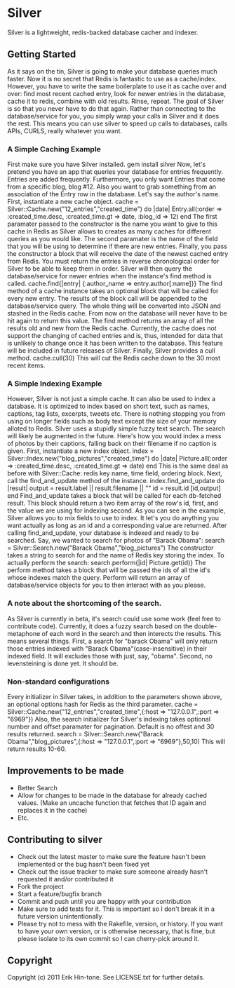 # Silver

Silver is a lightweight, redis-backed database cacher and indexer.

## Getting Started

As it says on the tin, Silver is going to make your database queries much faster. Now it is no secret that Redis is fantastic to use as a cache/index. However, you have to write the same boilerplate to use it as cache over and over: find most recent cached entry, look for newer entries in the database, cache it to redis, combine with old results. Rinse, repeat.
The goal of Silver is so that you never have to do that again. Rather than connecting to the database/service for you, you simply wrap your calls in Silver and it does the rest. This means you can use silver to speed up calls to databases, calls APIs, CURLS, really whatever you want.

### A Simple Caching Example

First make sure you have Silver installed.
    gem install silver
Now, let's pretend you have an app that queries your database for entries frequently. Entries are added frequently. Furthermore, you only want Entries that come from a specific blog, blog #12. Also you want to grab something from an association of the Entry row in the database. Let's say the author's name.
First, instantiate a new cache object.
    cache = Silver::Cache.new("12_entries","created_time") do |date|
      Entry.all(:order => :created_time.desc, :created_time.gt => date, :blog_id => 12)
    end
The first paramater passed to the constructor is the name you want to give to this cache in Redis as Silver allows to creates as many caches for  different queries as you would like. The second paramater is the name of the field that you will be using to determine if there are new entries. Finally, you pass the constructor a block that will receive the date of the newest cached entry from Redis. You must return the entries in reverse chronological order for Silver to be able to keep them in order. Silver will then query the database/service for newer entries when the instance's find method is called.
    cache.find{|entry| {:author_name => entry.author[:name]}}
The find method of a cache instance takes an optional block that will be called for every new entry. The results of the block call will be appended to the database/service query. The whole thing will be converted into JSON and stashed in the Redis cache. From now on the database will never have to be hit again to return this value. The find method returns an array of all the results old and new from the Redis cache. 
Currently, the cache does not support the changing of cached entries and is, thus, intended for data that is unlikely to change once it has been written to the database. This feature will be included in future releases of Silver.
Finally, Silver provides a cull method.
    cache.cull(30)
This will cut the Redis cache down to the 30 most recent items.

### A Simple Indexing Example

However, Silver is not just a simple cache. It can also be used to index a database. It is optimized to index based on short text, such as names, captions, tag lists, excerpts, tweets etc. There is nothing stopping you from using on longer fields such as body text except the size of your memory alloted to Redis. Silver uses a stupidly simple fuzzy text search. The search will likely be augmented in the future.
Here's how you would index a mess of photos by their captions, falling back on their filename if no caption is given.
First, instantiate a new index object.
    index = Silver::Index.new("blog_pictures","created_time") do |date|
      Picture.all(:order => :created_time.desc, :created_time.gt => date)
    end
This is the same deal as before with Silver::Cache: redis key name, time field, ordering block.
Next, call the find_and_update method of the instance.
    index.find_and_update do |result|
      output = result.label || result.filename || ""
      id = result.id
      [id,output]
    end
Find_and_update takes a block that will be called for each db-fetched result. This block should return a two item array of the row's id, first, and the value we are using for indexing second. As you can see in the example, Silver allows you to mix fields to use to index. It let's you do anything you want actually as long as an id and a corresponding value are returned. After calling find_and_update, your database is indexed and ready to be searched. Say, we wanted to search for photos of "Barack Obama":
    search = Silver::Search.new("Barack Obama","blog_pictures")
The constructor takes a string to search for and the name of Redis key storing the index. To actually perform the search:
    search.perform{|id| Picture.get(id)}
The perform method takes a block that will be passed the ids of all the id's whose indexes match the query. Perform will return an array of database/service objects for you to then interact with as you please.

### A note about the shortcoming of the search.

As Silver is currently in beta, it's search could use some work (feel free to contribute code). Currently, it does a fuzzy search based on the double-metaphone of each word in the search and then interects the results. This means several things. First, a search for "barack Obama" will only return those entries indexed with "Barack Obama"(case-insensitive) in their indexed field. It will excludes those with just, say, "obama". Second, no levensteining is done yet. It should be.

### Non-standard configurations

Every initializer in Silver takes, in addition to the parameters shown above, an optional options hash for Redis as the third parameter.
    cache = Silver::Cache.new("12_entries","created_time",{:host => "127.0.0.1",:port => "6969"})
Also, the search initializer for Silver's indexing takes optional number and offset paramater for pagination. Default is no offest and 30 results returned.
    search = Silver::Search.new("Barack Obama","blog_pictures",{:host => "127.0.0.1",:port => "6969"},50,10)
This will return results 10-60.

## Improvements to be made

* Better Search
* Allow for changes to be made in the database for already cached values. (Make an uncache function that fetches that ID again and replaces it in the cache)
* Etc.

## Contributing to silver
 
* Check out the latest master to make sure the feature hasn't been implemented or the bug hasn't been fixed yet
* Check out the issue tracker to make sure someone already hasn't requested it and/or contributed it
* Fork the project
* Start a feature/bugfix branch
* Commit and push until you are happy with your contribution
* Make sure to add tests for it. This is important so I don't break it in a future version unintentionally.
* Please try not to mess with the Rakefile, version, or history. If you want to have your own version, or is otherwise necessary, that is fine, but please isolate to its own commit so I can cherry-pick around it.

## Copyright

Copyright (c) 2011 Erik Hin-tone. See LICENSE.txt for
further details.

